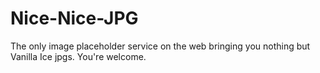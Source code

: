 Nice-Nice-JPG
=============

The only image placeholder service on the web bringing you nothing but Vanilla Ice jpgs. You're welcome.